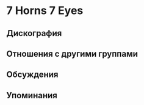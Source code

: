 # 7 Horns 7 Eyes



## Дискография


## Отношения с другими группами


## Обсуждения


## Упоминания

